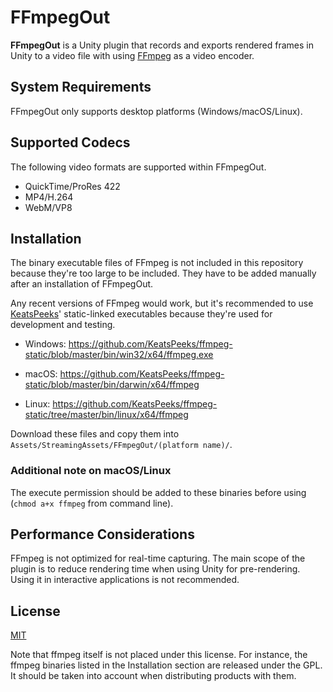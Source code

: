 FFmpegOut
=========

**FFmpegOut** is a Unity plugin that records and exports rendered frames in
Unity to a video file with using [FFmpeg] as a video encoder.

[FFmpeg]: https://ffmpeg.org/

System Requirements
-------------------

FFmpegOut only supports desktop platforms (Windows/macOS/Linux).

Supported Codecs
----------------

The following video formats are supported within FFmpegOut.

- QuickTime/ProRes 422
- MP4/H.264
- WebM/VP8

Installation
------------

The binary executable files of FFmpeg is not included in this repository
because they're too large to be included. They have to be added manually after
an installation of FFmpegOut.

Any recent versions of FFmpeg would work, but it's recommended to use
[KeatsPeeks]' static-linked executables because they're used for development
and testing.

- Windows:
  https://github.com/KeatsPeeks/ffmpeg-static/blob/master/bin/win32/x64/ffmpeg.exe

- macOS:
  https://github.com/KeatsPeeks/ffmpeg-static/blob/master/bin/darwin/x64/ffmpeg

- Linux:
  https://github.com/KeatsPeeks/ffmpeg-static/tree/master/bin/linux/x64/ffmpeg

Download these files and copy them into
`Assets/StreamingAssets/FFmpegOut/(platform name)/`.

### Additional note on macOS/Linux

The execute permission should be added to these binaries before using
(`chmod a+x ffmpeg` from command line).

[KeatsPeeks]: https://github.com/KeatsPeeks

Performance Considerations
--------------------------

FFmpeg is not optimized for real-time capturing. The main scope of the plugin
is to reduce rendering time when using Unity for pre-rendering. Using it in
interactive applications is not recommended.

License
-------

[MIT](LICENSE.md)

Note that ffmpeg itself is not placed under this license. For instance, the
ffmpeg binaries listed in the Installation section are released under the GPL.
It should be taken into account when distributing products with them.
